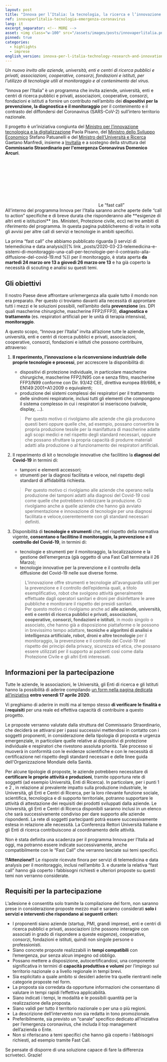 ```yaml
---
layout: post
title: "Innova per l’Italia: la tecnologia, la ricerca e l’innovazione in campo contro l’emergenza Covid" 
ref: innovaperlitalia-tecnologia-emergenza-coronavirus
lang: it
excerpt_separator: <!-- MORE -->
asset: <img class="w-100" src="/assets/images/posts/innovaperlitalia.png" alt="Il progetto Innova per l'Italia"/>
pinned: true
categories:
  - highlights
  - imprese
english_version: innova-per-l-italia-technology-research-and-innovation-against-the-covid-emergency
---
```


_Un nuovo invito alle aziende, università, enti e centri di ricerca pubblici e privati, associazioni, cooperative, consorzi, fondazioni e istituti, per l’utilizzo di tecnologie utili al monitoraggio e al contenimento del virus._

<!-- MORE -->

“Innova per l’Italia” è un programma che invita aziende, università, enti e centri di ricerca pubblici e privati, associazioni, cooperative, consorzi, fondazioni e istituti a fornire un contributo nell’ambito dei **dispositivi per la prevenzione, la diagnostica e il monitoraggio** per il contenimento e il contrasto del diffondersi del Coronavirus (SARS-CoV-2) sull’intero territorio nazionale.

Il progetto è un’iniziativa congiunta del [Ministro per l’innovazione tecnologica e la digitalizzazione](https://innovazione.gov.it/) Paola Pisano, del [Ministro dello Sviluppo Economico](https://www.mise.gov.it/index.php/it/) Stefano Patuanelli e del [Ministro dell’Università e Ricerca](https://www.miur.gov.it/) Gaetano Manfredi, insieme a [Invitalia](https://www.invitalia.it/)  e a sostegno della struttura del **Commissario Straordinario per l'emergenza Coronavirus Domenico Arcuri**.


<div class="callout mb-4">
  <div class="callout-title px-1 px-sm-3"><svg class="icon d-none d-sm-inline-block"><use xlink:href="{{ site.baseurl }}/assets/bootstrap-italia/dist/svg/sprite.svg#it-inbox"></use></svg>Le “fast call”</div>
  <div markdown="1">
  All'interno del programma Innova per l’Italia saranno anche aperte delle “call to action” specifiche e di breve durata che risponderanno alle **esigenze di altri enti e istituzioni** (es. Ministeri, Protezione civile, ecc) nei tre ambiti di riferimento del programma. In questa pagina pubblicheremo di volta in volta gli avvisi per altre call di servizi e tecnologie in ambiti specifici.
  
  La prima “fast call” che abbiamo pubblicato riguarda [i servizi di telemedicina e data analysis]({% link _posts/2020-03-23-telemedicina-e-sistemi-di-monitoraggio-una-call-per-tecnologie-per-il-contrasto-alla-diffusione-del-covid-19.md %}) per il monitoraggio, è stata aperta **da martedì 24 marzo ore 13 a giovedì 26 marzo ore 13** e ha già coperto la necessità di scouting e analisi su questi temi.
  </div>
</div>


## Gli obiettivi

Il nostro Paese deve affrontare un’emergenza alla quale tutto il mondo non era preparato. Per questo ci troviamo davanti alla necessità di approntare tutti i mezzi e le soluzioni possibili, nell’ambito della **prevenzione** (es. DPI quali mascherine chirurgiche,  mascherine FFP2/FFP3),  **diagnostica e trattamento** (es. respiratori artificiali per le unità di terapia intensiva), **monitoraggio**. 

A questo scopo, “Innova per l’Italia” invita all’azione tutte le aziende, università, enti e centri di ricerca pubblici e privati, associazioni, cooperative, consorzi, fondazioni e istituti che possono contribuire, attraverso:

1. **Il reperimento, l’innovazione o la riconversione industriale delle proprie tecnologie e processi**, per accrescere la disponibilità di:
     - dispositivi di protezione individuale, in particolare mascherine chirurgiche, mascherine FFP2/N95 con e senza filtro, mascherine FFP3/N99 conforme con Dir. 93/42 CEE, direttiva europea 89/686, e EN149:2001+A1:2009 o equivalenti;
     - produzione dei sistemi complessi dei respiratori per il trattamento delle sindromi respiratorie, inclusi tutti gli elementi che compongono il sistema complesso in cui i respiratori si inseriscono (valvole, display, …).  

     > Per questo motivo ci rivolgiamo alle aziende che già producono questi beni oppure quelle che, ad esempio, possano convertire la propria produzione tessile per la manifattura di mascherine adatte agli scopi medici e nel rispetto degli standard necessari, oppure che possano sfruttare la propria capacità di produrre materiali adatti alla produzione o al funzionamento dei respiratori artificiali. 

2. Il reperimento di kit o tecnologie innovative che facilitino la **diagnosi del Covid-19** in termini di:
     - tamponi e elementi accessori;
     - strumenti per la diagnosi facilitata e veloce, nel rispetto degli standard di affidabilità richiesta.
     
     > Per questo motivo ci rivolgiamo alle aziende che operano nella produzione dei tamponi adatti alla diagnosi del Covid-19 così come quelle che potrebbero indirizzare la produzione. Ci rivolgiamo anche a quelle aziende che hanno già avviato sperimentazione e innovazione di tecnologie per una diagnosi facilitata e veloce,coerentemente con gli standard necessari definiti.

3. Disponibilità di **tecnologie e strumenti** che, nel rispetto della normativa vigente, **consentano o facilitino il monitoraggio, la prevenzione e il controllo del Covid-19**, in termini di:
     - tecnologie e strumenti per il monitoraggio, la localizzazione e la gestione dell’emergenza (già oggetto di una Fast Call terminata il 26 Marzo);
     - tecnologie innovative per la prevenzione e il controllo della diffusione del Covid-19 nelle sue diverse forme.
     
     > L’innovazione offre strumenti e tecnologie all’avanguardia utili per la prevenzione e il controllo dell’epidemia quali, a titolo esemplificativo, robot che svolgono attività generalmente effettuate dagli operatori sanitari e droni per disinfettare le aree pubbliche e monitorare il rispetto dei presidi sanitari.  
     Per questo motivo ci rivolgiamo anche ad **alle  aziende, università, enti e centri di ricerca pubblici e privati, associazioni, cooperative, consorzi, fondazioni e istituti**, in modo singolo o associato, che hanno già a disposizione piattaforme o le possono in brevissimo tempo adattare, **tecniche e algoritmi di analisi e intelligenza artificiale, robot, droni e altre tecnologie** per il monitoraggio, la prevenzione e il controllo del Covid-19 nel rispetto dei principi della privacy, sicurezza ed etica, che possano essere utilizzati per il supporto ai pazienti così come dalla Protezione Civile e gli altri Enti interessati.
 
## Informazioni per la partecipazione 

Tutte le aziende, le associazioni, le Università, gli Enti di ricerca e gli Istituti hanno la possibilità di aderire compilando [un form nella pagina dedicata all’iniziativa](https://innovaperlitalia.agid.gov.it/) **entro venerdì 17 aprile 2020**. 

Vi preghiamo di aderire in molti ma al tempo stesso **di verificare le finalità e i requisiti** per una reale ed effettiva capacità di contribuire a questo progetto. 

Le proposte verranno valutate dalla struttura del Commissario Straordinario, che deciderà se attivarsi per i passi successivi mettendosi in contatto con i soggetti proponenti, in considerazione della tipologia di proposta e urgenza emergenziale, in particolare quelle relative ai dispositivi di protezione individuale e respiratori che rivestono assoluta priorità. Tale processo si muoverà in conformità con le evidenze scientifiche e con le necessità di certificazione nel rispetto degli standard necessari e delle linee guida dell'Organizzazione Mondiale della Sanità.

Per alcune tipologie di proposte, le aziende potrebbero necessitare di **certificare le proprie attività e produzioni**, tramite opportuna rete di soggetti (ad esempio Università, Enti di Ricerca).  In particolare, per i punti 1 e 2 , in relazione al prevalente impatto sulla produzione industriale, le Università, gli Enti e Centri di Ricerca, per la loro rilevante funzione sociale,  scientifica,  tecnologica e di supporto territoriale, potranno supportare le attività di attestazione dei requisiti dei prodotti sviluppati dalla aziende. Le Università, gli Enti e Centri di Ricerca disponibili saranno inclusi in un elenco che sarà successivamente condiviso per dare supporto alle aziende rispondenti. La rete di soggetti partecipanti potrà essere successivamente estesa in relazione alle necessità. La Conferenza Rettori Università Italiane e gli Enti di ricerca contribuiscono al coordinamento delle attività.

Non è stata definita una scadenza per il programma Innova per l’Italia ad oggi, ma potranno essere indicate successivamente, anche compatibilmente con le “Fast Call” che verranno lanciate sui temi specifici.

**!!Attenzione!!** Le risposte ricevute finora per servizi di telemedicina e data analysis per il monitoraggio, inclusi nell’ambito 3. e durante la relativa “fast call” hanno già coperto i fabbisogni richiesti e ulteriori proposte su questi temi non verranno considerate.

## Requisiti per la partecipazione

L’adesione è consentita solo tramite la compilazione del form, non saranno prese in considerazione proposte mezzo mail e saranno considerati **solo i servizi e interventi che rispondano ai seguenti criteri**:

- I proponenti siano aziende (startup, PMI, grandi imprese), enti e centri di ricerca pubblici e privati, associazioni (che possono interagire con associati in grado di rispondere a queste esigenze), cooperative, consorzi, fondazioni e istituti, quindi non singole persone o professionisti.
- Siano concrete proposte realizzabili in **tempi compatibili** con l’emergenza, pur senza alcun impegno od obbligo.
- Possano mettere a disposizione, autocertificandosi, una componente significativa in termini di **capacità produttiva e volumi** per l’impiego sul territorio nazionale o a livello regionale in tempi brevi.
- Sia esplicitato a quale ambito si desideri aderire tra quelle rientranti nelle categorie proposte nel form.
- La proposta sia corredata da opportune informazioni che consentano di valutare in tempi rapidi l’effettiva applicabilità.
- Siano indicati i tempi, le modalità e le possibili quantità per la realizzazione della proposta.
- Siano validi per tutto il territorio nazionale o per una o più regioni.
- La descrizione dell’intervento non sia redatta in tono promozionale.
- Preferibilmente, sia previsto un “canale” specifico dedicato all’iniziativa per l’emergenza coronavirus, che includa il top management dell’azienda o Ente.
- Non si riferiscano a temi specifici che hanno già coperto i fabbisogni richiesti, ad esempio tramite Fast Call.

Se pensate di disporre di una soluzione capace di fare la differenza scriveteci. Grazie!
